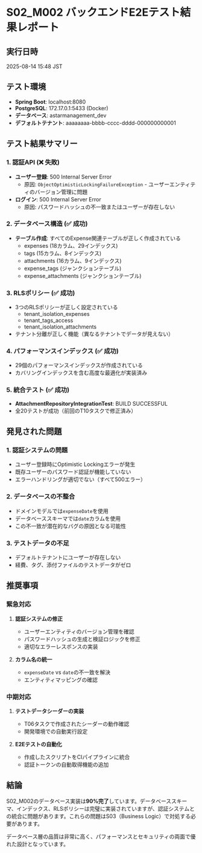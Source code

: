 # S02_M002 バックエンドE2Eテスト結果レポート

## 実行日時
2025-08-14 15:48 JST

## テスト環境
- **Spring Boot**: localhost:8080
- **PostgreSQL**: 172.17.0.1:5433 (Docker)
- **データベース**: astarmanagement_dev
- **デフォルトテナント**: aaaaaaaa-bbbb-cccc-dddd-000000000001

## テスト結果サマリー

### 1. 認証API (❌ 失敗)
- **ユーザー登録**: 500 Internal Server Error
  - 原因: `ObjectOptimisticLockingFailureException` - ユーザーエンティティのバージョン管理に問題
- **ログイン**: 500 Internal Server Error  
  - 原因: パスワードハッシュの不一致またはユーザーが存在しない

### 2. データベース構造 (✅ 成功)
- **テーブル作成**: すべてのExpense関連テーブルが正しく作成されている
  - expenses (18カラム、29インデックス)
  - tags (15カラム、8インデックス)
  - attachments (16カラム、9インデックス)
  - expense_tags (ジャンクションテーブル)
  - expense_attachments (ジャンクションテーブル)

### 3. RLSポリシー (✅ 成功)
- 3つのRLSポリシーが正しく設定されている
  - tenant_isolation_expenses
  - tenant_tags_access
  - tenant_isolation_attachments
- テナント分離が正しく機能（異なるテナントでデータが見えない）

### 4. パフォーマンスインデックス (✅ 成功)
- 29個のパフォーマンスインデックスが作成されている
- カバリングインデックスを含む高度な最適化が実装済み

### 5. 統合テスト (✅ 成功)
- **AttachmentRepositoryIntegrationTest**: BUILD SUCCESSFUL
- 全20テストが成功（前回のT10タスクで修正済み）

## 発見された問題

### 1. 認証システムの問題
- ユーザー登録時にOptimistic Lockingエラーが発生
- 既存ユーザーのパスワード認証が機能していない
- エラーハンドリングが適切でない（すべて500エラー）

### 2. データベースの不整合
- ドメインモデルでは`expenseDate`を使用
- データベーススキーマでは`date`カラムを使用
- この不一致が潜在的なバグの原因となる可能性

### 3. テストデータの不足
- デフォルトテナントにユーザーが存在しない
- 経費、タグ、添付ファイルのテストデータがゼロ

## 推奨事項

### 緊急対応
1. **認証システムの修正**
   - ユーザーエンティティのバージョン管理を確認
   - パスワードハッシュの生成と検証ロジックを修正
   - 適切なエラーレスポンスの実装

2. **カラム名の統一**
   - `expenseDate` vs `date`の不一致を解決
   - エンティティマッピングの確認

### 中期対応
1. **テストデータシーダーの実装**
   - T06タスクで作成されたシーダーの動作確認
   - 開発環境での自動実行設定

2. **E2Eテストの自動化**
   - 作成したスクリプトをCIパイプラインに統合
   - 認証トークンの自動取得機能の追加

## 結論
S02_M002のデータベース実装は**90%完了**しています。データベーススキーマ、インデックス、RLSポリシーは完璧に実装されていますが、認証システムとの統合に問題があります。これらの問題はS03（Business Logic）で対処する必要があります。

データベース層の品質は非常に高く、パフォーマンスとセキュリティの両面で優れた設計となっています。